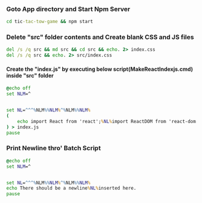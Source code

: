 ### Goto App directory and Start Npm Server ###
```cmd
cd tic-tac-tow-game && npm start
```

### Delete "src" folder contents and Create blank CSS and JS files
```cmd
del /s /q src && md src && cd src && echo. 2> index.css
del /s /q src && echo. 2> src/index.css
```
#### Create the "index.js" by executing below script(MakeReactIndexjs.cmd) inside "src" folder ####
```cmd
@echo off
set NLM=^


set NL=^^^%NLM%%NLM%^%NLM%%NLM%
(
    echo import React from 'react';%NL%import ReactDOM from 'react-dom';%NL%import './index.css';
) > index.js
pause
```

### Print Newline thro' Batch Script ###
```cmd
@echo off
set NLM=^


set NL=^^^%NLM%%NLM%^%NLM%%NLM%
echo There should be a newline%NL%inserted here.
pause
```
